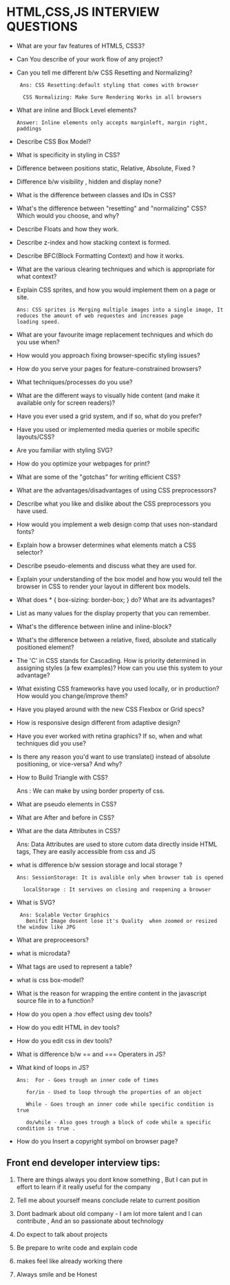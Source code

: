 # HTML,CSS,JS INTERVIEW QUESTIONS 

- What are your fav features of HTML5, CSS3?

- Can You describe of your work flow of any project?

- Can you tell me different b/w CSS Resetting and Normalizing?

       Ans: CSS Resetting:default styling that comes with browser

        CSS Normalizing: Make Sure Rendering Works in all browsers 


- What are inline and Block Level elements?

      Answer: Inline elements only accepts marginleft, margin right, paddings
     
- Describe CSS Box Model?

- What is specificity in styling in CSS?

- Difference between  positions static, Relative, Absolute, Fixed ?

- Difference b/w visibility , hidden and display none?


- What is the difference between classes and IDs in CSS?

- What's the difference between "resetting" and "normalizing" CSS? Which would you choose, and why?

- Describe Floats and how they work.

- Describe z-index and how stacking context is formed.

- Describe BFC(Block Formatting Context) and how it works.

- What are the various clearing techniques and which is appropriate for what context?

- Explain CSS sprites, and how you would implement them on a page or site.

      Ans: CSS sprites is Merging multiple images into a single image, It reduces the amount of web requestes and increases page                    loading speed.

- What are your favourite image replacement techniques and which do you use when?

- How would you approach fixing browser-specific styling issues?

- How do you serve your pages for feature-constrained browsers?

- What techniques/processes do you use?

- What are the different ways to visually hide content (and make it available only for screen readers)?

- Have you ever used a grid system, and if so, what do you prefer?

- Have you used or implemented media queries or mobile specific layouts/CSS?

- Are you familiar with styling SVG?

- How do you optimize your webpages for print?

- What are some of the "gotchas" for writing efficient CSS?

- What are the advantages/disadvantages of using CSS preprocessors?

- Describe what you like and dislike about the CSS preprocessors you have used.

- How would you implement a web design comp that uses non-standard fonts?

- Explain how a browser determines what elements match a CSS selector?

- Describe pseudo-elements and discuss what they are used for.

- Explain your understanding of the box model and how you would tell the browser in CSS to render your layout in different box models.

- What does * { box-sizing: border-box; } do? What are its advantages?

- List as many values for the display property that you can remember.

- What's the difference between inline and inline-block?

- What's the difference between a relative, fixed, absolute and statically positioned element?

- The 'C' in CSS stands for Cascading. How is priority determined in assigning styles (a few examples)? How can you use this system to     your advantage?

- What existing CSS frameworks have you used locally, or in production? How would you change/improve them?

- Have you played around with the new CSS Flexbox or Grid specs?

- How is responsive design different from adaptive design?

- Have you ever worked with retina graphics? If so, when and what techniques did you use?

- Is there any reason you'd want to use translate() instead of absolute positioning, or vice-versa? And why?


- How to Build Triangle with CSS?

    Ans : We can make by using border property of css.

- What are pseudo elements in CSS?

- What are After and before in CSS?

- What are the data Attributes in CSS?
  
    Ans: Data Attributes are used to store cutom data directly inside HTML tags, They are easily accessible from css and JS

- what is difference b/w session storage and local storage ?

      Ans: SessionStorage: It is avalible only when browser tab is opened 
       
        localStorage : It servives on closing and reopening a browser 

- What is SVG?
   
       Ans: Scalable Vector Graphics 
         Benifit Image dosent lose it's Quality  when zoomed or resized the window like JPG


- What are preproceesors?

- what is microdata?

- What tags are used to represent a table?

- what is css box-model?

- What is the reason for wrapping the entire content in the javascript source file in to a function?

- How do you open a :hov effect using dev tools?

- How do you edit HTML in dev tools?

- How do you edit css in dev tools?

- What is difference b/w == and === Operaters in JS?

- What kind of loops in JS?
  
      Ans:  For - Goes trough an inner code of times
      
         for/in - Used to loop through the properties of an object

         While - Goes trough an inner code while specific condition is true 

         do/while - Also goes trough a block of code while a specific condition is true .

- How do you Insert a copyright symbol on browser page?



## Front end developer interview tips:

  1) There are things always you dont know something , But I can put in effort to learn if it really useful for the company 

  2) Tell me about yourself means conclude relate to current position

  3) Dont badmark about old company - I am lot more talent and I can contribute , And an so passionate about technology 

  4) Do expect to talk about projects 

  5) Be prepare to write code and explain code 

  6) makes feel like already working there

  7) Always smile and be Honest 

  







